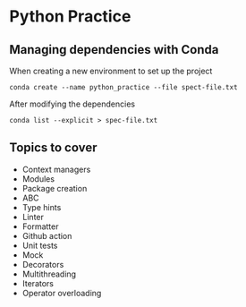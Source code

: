 # Python Practice

## Managing dependencies with Conda

When creating a new environment to set up the project

`conda create --name python_practice --file spect-file.txt`

After modifying the dependencies

`conda list --explicit > spec-file.txt`

## Topics to cover

* Context managers
* Modules
* Package creation
* ABC
* Type hints
* Linter
* Formatter
* Github action
* Unit tests
* Mock
* Decorators
* Multithreading
* Iterators
* Operator overloading
